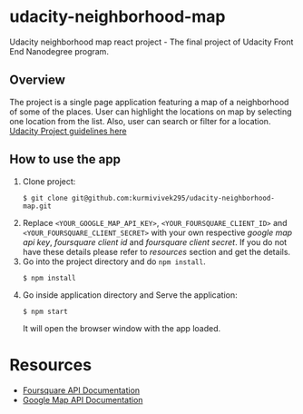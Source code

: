# udacity-neighborhood-map
Udacity neighborhood map react project - The final project of Udacity Front End Nanodegree program.

## Overview
The project is a single page application featuring a map of a neighborhood of some of the places. User can highlight the locations on map by selecting one location from the list. Also, user can search or filter for a location.
[Udacity Project guidelines here](https://review.udacity.com/#!/rubrics/1351/view "Udacity Project Guidlines")

## How to use the app
1. Clone project:
    ```
    $ git clone git@github.com:kurmivivek295/udacity-neighborhood-map.git
    ```
2. Replace `<YOUR_GOOGLE_MAP_API_KEY>`, `<YOUR_FOURSQUARE_CLIENT_ID>` and `<YOUR_FOURSQUARE_CLIENT_SECRET>` with your own respective _google map api key_, _foursquare client id_ and _foursquare client secret_. If you do not have these details please refer to _resources_ section and get the details.
3. Go into the project directory and do `npm install`.
    ```
    $ npm install
    ```
4. Go inside application directory and Serve the application:
    ```
    $ npm start
    ```
    It will open the browser window with the app loaded.

# Resources
* [Foursquare API Documentation](https://developer.foursquare.com/docs/api "Foursquare api documentation")
* [Google Map API Documentation](https://developers.google.com/maps/documentation/ "Google Map API Documentation")